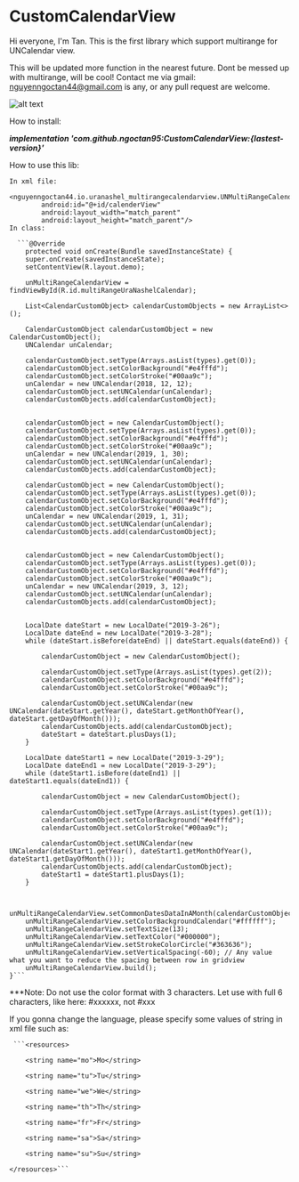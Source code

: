 # CustomCalendarView
Hi everyone, I'm Tan.
This is the first library which support multirange for UNCalendar view.

This will be updated more function in the nearest future. Dont be messed up with multirange, will be cool!
Contact me via gmail: nguyenngoctan44@gmail.com is any, or any pull request are welcome.

![alt text](http://oi67.tinypic.com/1628to8.jpg)

How to install:

***implementation 'com.github.ngoctan95:CustomCalendarView:{lastest-version}'***
    
How to use this lib:
    
    In xml file:
        <nguyenngoctan44.io.uranashel_multirangecalendarview.UNMultiRangeCalendarView
            android:id="@+id/calenderView"
            android:layout_width="match_parent"
            android:layout_height="match_parent"/>
    In class:
    
      ```@Override
        protected void onCreate(Bundle savedInstanceState) {
        super.onCreate(savedInstanceState);
        setContentView(R.layout.demo);

        unMultiRangeCalendarView = findViewById(R.id.multiRangeUraNashelCalendar);

        List<CalendarCustomObject> calendarCustomObjects = new ArrayList<>();

        CalendarCustomObject calendarCustomObject = new CalendarCustomObject();
        UNCalendar unCalendar;

        calendarCustomObject.setType(Arrays.asList(types).get(0));
        calendarCustomObject.setColorBackground("#e4fffd");
        calendarCustomObject.setColorStroke("#00aa9c");
        unCalendar = new UNCalendar(2018, 12, 12);
        calendarCustomObject.setUNCalendar(unCalendar);
        calendarCustomObjects.add(calendarCustomObject);


        calendarCustomObject = new CalendarCustomObject();
        calendarCustomObject.setType(Arrays.asList(types).get(0));
        calendarCustomObject.setColorBackground("#e4fffd");
        calendarCustomObject.setColorStroke("#00aa9c");
        unCalendar = new UNCalendar(2019, 1, 30);
        calendarCustomObject.setUNCalendar(unCalendar);
        calendarCustomObjects.add(calendarCustomObject);

        calendarCustomObject = new CalendarCustomObject();
        calendarCustomObject.setType(Arrays.asList(types).get(0));
        calendarCustomObject.setColorBackground("#e4fffd");
        calendarCustomObject.setColorStroke("#00aa9c");
        unCalendar = new UNCalendar(2019, 1, 31);
        calendarCustomObject.setUNCalendar(unCalendar);
        calendarCustomObjects.add(calendarCustomObject);


        calendarCustomObject = new CalendarCustomObject();
        calendarCustomObject.setType(Arrays.asList(types).get(0));
        calendarCustomObject.setColorBackground("#e4fffd");
        calendarCustomObject.setColorStroke("#00aa9c");
        unCalendar = new UNCalendar(2019, 3, 12);
        calendarCustomObject.setUNCalendar(unCalendar);
        calendarCustomObjects.add(calendarCustomObject);


        LocalDate dateStart = new LocalDate("2019-3-26");
        LocalDate dateEnd = new LocalDate("2019-3-28");
        while (dateStart.isBefore(dateEnd) || dateStart.equals(dateEnd)) {

            calendarCustomObject = new CalendarCustomObject();

            calendarCustomObject.setType(Arrays.asList(types).get(2));
            calendarCustomObject.setColorBackground("#e4fffd");
            calendarCustomObject.setColorStroke("#00aa9c");

            calendarCustomObject.setUNCalendar(new UNCalendar(dateStart.getYear(), dateStart.getMonthOfYear(), dateStart.getDayOfMonth()));
            calendarCustomObjects.add(calendarCustomObject);
            dateStart = dateStart.plusDays(1);
        }

        LocalDate dateStart1 = new LocalDate("2019-3-29");
        LocalDate dateEnd1 = new LocalDate("2019-3-29");
        while (dateStart1.isBefore(dateEnd1) || dateStart1.equals(dateEnd1)) {

            calendarCustomObject = new CalendarCustomObject();

            calendarCustomObject.setType(Arrays.asList(types).get(1));
            calendarCustomObject.setColorBackground("#e4fffd");
            calendarCustomObject.setColorStroke("#00aa9c");

            calendarCustomObject.setUNCalendar(new UNCalendar(dateStart1.getYear(), dateStart1.getMonthOfYear(), dateStart1.getDayOfMonth()));
            calendarCustomObjects.add(calendarCustomObject);
            dateStart1 = dateStart1.plusDays(1);
        }


        unMultiRangeCalendarView.setCommonDatesDataInAMonth(calendarCustomObjects);
        unMultiRangeCalendarView.setColorBackgroundCalendar("#ffffff");
        unMultiRangeCalendarView.setTextSize(13);
        unMultiRangeCalendarView.setTextColor("#000000");
        unMultiRangeCalendarView.setStrokeColorCircle("#363636");
        unMultiRangeCalendarView.setVerticalSpacing(-60); // Any value what you want to reduce the spacing between row in gridview
        unMultiRangeCalendarView.build();
    }```

***Note: Do not use the color format with 3 characters. Let use with full 6 characters, like here: #xxxxxx, not #xxx


If you gonna change the language, please specify some values of string in xml file such as:

     ```<resources>
     
        <string name="mo">Mo</string>
        
        <string name="tu">Tu</string>
        
        <string name="we">We</string>
        
        <string name="th">Th</string>
        
        <string name="fr">Fr</string>
        
        <string name="sa">Sa</string>
        
        <string name="su">Su</string>
        
    </resources>```
    


